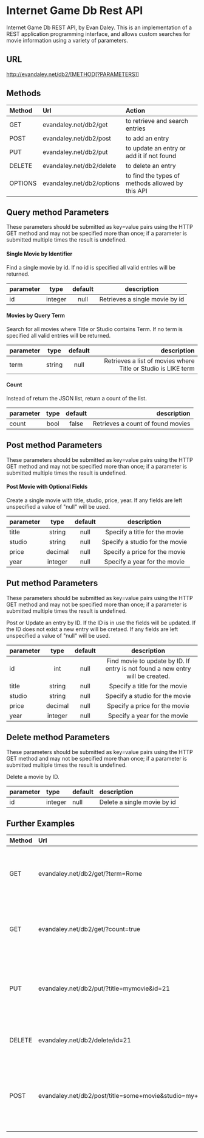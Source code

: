# Internet Game Db Rest API

Internet Game Db REST API, by Evan Daley. This is an implementation of a REST application programming interface, and allows custom searches for movie information using a variety of parameters. 

## URL 

http://evandaley.net/db2/[METHOD[?PARAMETERS]]

## Methods

| Method        | Url           | Action      |
| :------------- |:-------------| :-----|
| GET      | evandaley.net/db2/get | to retrieve and search entries |
| POST      | evandaley.net/db2/post | to add an entry |
| PUT      | evandaley.net/db2/put | to update an entry or add it if not found |
| DELETE      | evandaley.net/db2/delete | to delete an entry |
| OPTIONS      | evandaley.net/db2/options | to find the types of methods allowed by this API |

## Query method Parameters
These parameters should be submitted as key=value pairs using the HTTP GET method and may not be specified more than once; if a parameter is submitted multiple times the result is undefined. 

#### Single Movie by Identifier

Find a single movie by id. If no id is specified all valid entries will be returned.

| parameter        | type           |   default    |  description  |
| ------------- |:-------------:|:-------------:| :-----:|
| id      | integer | null | Retrieves a single movie by id |

#### Movies by Query Term
Search for all movies where Title or Studio contains Term. If no term is specified all valid entries will be returned. 

| parameter        | type           |   default    |  description  |
| ------------- |:-------------:|:-------------:| -----:|
| term     | string | null | Retrieves a list of movies where Title or Studio is LIKE term |

#### Count
Instead of return the JSON list, return a count of the list. 

| parameter        | type           |   default    |  description  |
| ------------- |:-------------:|:-------------:| -----:|
| count     | bool | false | Retrieves a count of found movies |

## Post method Parameters
These parameters should be submitted as key=value pairs using the HTTP GET method and may not be specified more than once; if a parameter is submitted multiple times the result is undefined. 

#### Post Movie with Optional Fields

Create a single movie with title, studio, price, year. If any fields are left unspecified a value of "null" will be used.

| parameter        | type           |   default    |  description  |
| ------------- |:-------------:|:-------------:| :-----:|
| title      | string | null | Specify a title for the movie |
| studio      | string | null | Specify a studio for the movie |
| price      | decimal | null | Specify a price for the movie |
| year      | integer | null | Specify a year for the movie |

## Put method Parameters
These parameters should be submitted as key=value pairs using the HTTP GET method and may not be specified more than once; if a parameter is submitted multiple times the result is undefined. 

Post or Update an entry by ID. If the ID is in use the fields will be updated. If the ID does not exist a new entry will be cretaed. If any fields are left unspecified a value of "null" will be used.

| parameter        | type           |   default    |  description  |
| ------------- |:-------------:|:-------------:| :-----:|
| id      | int | null | Find movie to update by ID. If entry is not found a new entry will be created. |
| title      | string | null | Specify a title for the movie |
| studio      | string | null | Specify a studio for the movie |
| price      | decimal | null | Specify a price for the movie |
| year      | integer | null | Specify a year for the movie |

## Delete method Parameters
These parameters should be submitted as key=value pairs using the HTTP GET method and may not be specified more than once; if a parameter is submitted multiple times the result is undefined. 

Delete a movie by ID. 

| parameter        | type           |   default    |  description  |
| :------------- |:-------------|:-------------| :-----|
| id      | integer | null | Delete a single movie by id |

## Further Examples
| Method        | Url           | Action  |
| :------------- |:-------------| :-----|
| GET     | evandaley.net/db2/get/?term=Rome      |   Searches for movies with 'Rome' in their title or studio |
| GET | evandaley.net/db2/get/?count=true      |    Searches for all movies and returns the count of result |
| PUT | evandaley.net/db2/put/?title=mymovie&id=21      |    Updates movie with id=21 if it exists. Otherwise creates the movie |
| DELETE | evandaley.net/db2/delete/id=21      |    Delete movie with id=21 if it exists |
| POST | evandaley.net/db2/post/title=some+movie&studio=my+Studio&price=10     |    Create "some movie" with price=10 and Studio = "My Studio. |

